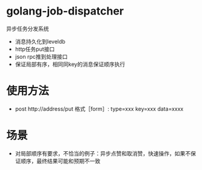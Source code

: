 # golang-job-dispatcher
异步任务分发系统
- 消息持久化到leveldb
- http任务put接口
- json rpc推到处理接口
- 保证局部有序，相同同key的消息保证顺序执行
# 使用方法
- post http://address/put 格式［form］: type=xxx key=xxx data=xxxx
# 场景
- 对局部顺序有要求，不恰当的例子：异步点赞和取消赞，快速操作，如果不保证顺序，最终结果可能和预期不一致
